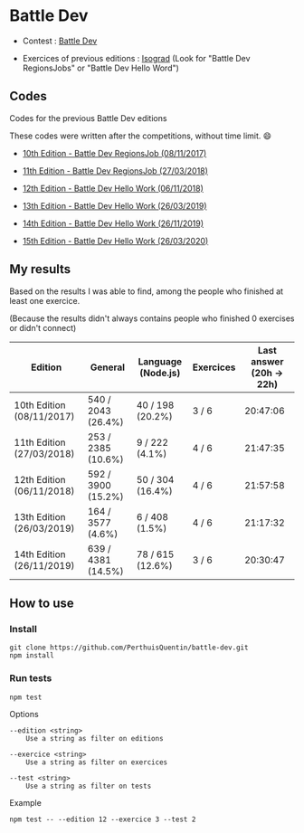 # Battle Dev

- Contest : [Battle Dev](https://battledev.blogdumoderateur.com)

- Exercices of previous editions : [Isograd](https://www.isograd.com/FR/solutionconcours.php) (Look for "Battle Dev RegionsJobs" or "Battle Dev Hello Word")

## Codes

Codes for the previous Battle Dev editions

These codes were written after the competitions, without time limit. 😄

- [10th Edition - Battle Dev RegionsJob (08/11/2017)](edition-10/README.md)

- [11th Edition - Battle Dev RegionsJob (27/03/2018)](edition-11/README.md)

- [12th Edition - Battle Dev Hello Work (06/11/2018)](edition-12/README.md)

- [13th Edition - Battle Dev Hello Work (26/03/2019)](edition-13/README.md)

- [14th Edition - Battle Dev Hello Work (26/11/2019)](edition-14/README.md)

- [15th Edition - Battle Dev Hello Work (26/03/2020)](edition-15/README.md)

## My results

Based on the results I was able to find, among the people who finished at least one exercice.

(Because the results didn't always contains people who finished 0 exercises or didn't connect)

Edition                   | General            | Language (Node.js) | Exercices | Last answer (20h -> 22h)
------------------------- | ------------------ | ------------------ | --------- | ------------------------
10th Edition (08/11/2017) | 540 / 2043 (26.4%) | 40 / 198 (20.2%)   | 3 / 6     | 20:47:06
11th Edition (27/03/2018) | 253 / 2385 (10.6%) | 9 / 222 (4.1%)     | 4 / 6     | 21:47:35
12th Edition (06/11/2018) | 592 / 3900 (15.2%) | 50 / 304 (16.4%)   | 4 / 6     | 21:57:58
13th Edition (26/03/2019) | 164 / 3577 (4.6%)  | 6 / 408 (1.5%)     | 4 / 6     | 21:17:32
14th Edition (26/11/2019) | 639 / 4381 (14.5%) | 78 / 615 (12.6%)   | 3 / 6     | 20:30:47

## How to use

### Install

```
git clone https://github.com/PerthuisQuentin/battle-dev.git
npm install
```

### Run tests

```
npm test
```

Options

```
--edition <string>
	Use a string as filter on editions

--exercice <string>
	Use a string as filter on exercices

--test <string>
	Use a string as filter on tests
```

Example

```
npm test -- --edition 12 --exercice 3 --test 2
```